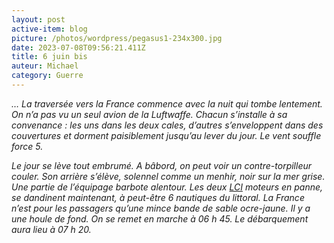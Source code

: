 ```yaml
---
layout: post
active-item: blog
picture: /photos/wordpress/pegasus1-234x300.jpg
date: 2023-07-08T09:56:21.411Z
title: 6 juin bis
auteur: Michael
category: Guerre
---
```

<!--StartFragment-->

*… La traversée vers la France commence avec la nuit qui tombe lentement. On n’a pas vu un seul avion de la Luftwaffe. Chacun s’installe à sa convenance : les uns dans les deux cales, d’autres s’enveloppent dans des couvertures et dorment paisiblement jusqu’au lever du jour. Le vent souffle force 5.*

*Le jour se lève tout embrumé. A bâbord, on peut voir un contre-torpilleur couler. Son arrière s’élève, solennel comme un menhir, noir sur la mer grise. Une partie de l’équipage barbote alentour. Les deux [LCI](http://en.wikipedia.org/wiki/Landing_Craft_Infantry) moteurs en panne, se dandinent maintenant, à peut-être 6 nautiques du littoral. La France n’est pour les passagers qu’une mince bande de sable ocre-jaune. Il y a une houle de fond. On se remet en marche à 06 h 45. Le débarquement aura lieu à 07 h 20.*

<!--EndFragment-->